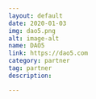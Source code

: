 ```yaml
---
layout: default
date: 2020-01-03
img: dao5.png
alt: image-alt
name: DAO5
link: https://dao5.com
category: partner 
tag: partner
description: 

---
```

